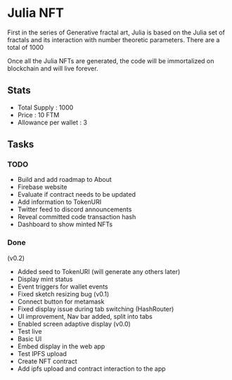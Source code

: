 # Julia NFT

First in the series of Generative fractal art, Julia is based on the Julia set of fractals and its interaction with number theoretic parameters. There are a total of 1000

Once all the Julia NFTs are generated, the code will be immortalized on blockchain and will live forever.

## Stats
- Total Supply : 1000
- Price : 10 FTM
- Allowance per wallet : 3

## Tasks

### TODO
- Build and add roadmap to About
- Firebase website
- Evaluate if contract needs to be updated
- Add information to TokenURI
- Twitter feed to discord announcements
- Reveal committed code transaction hash
- Dashboard to show minted NFTs
  
### Done
(v0.2)
- Added seed to TokenURI (will generate any others later)
- Display mint status
- Event triggers for wallet events
- Fixed sketch resizing bug
(v0.1)
- Connect button for metamask
- Fixed display issue during tab switching (HashRouter)
- UI improvement, Nav bar added, split into tabs 
- Enabled screen adaptive display
(v0.0)
- Test live
- Basic UI 
- Embed display in the web app
- Test IPFS upload
- Create NFT contract
- Add ipfs upload and contract interaction to the app

